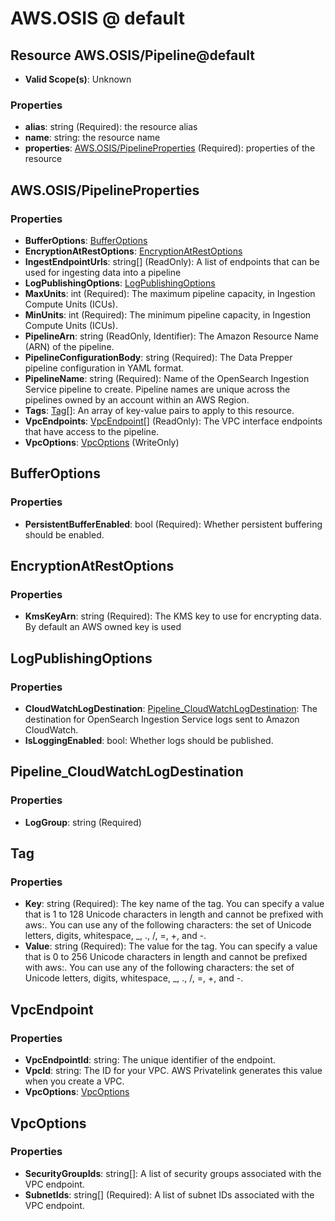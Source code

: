 # AWS.OSIS @ default

## Resource AWS.OSIS/Pipeline@default
* **Valid Scope(s)**: Unknown
### Properties
* **alias**: string (Required): the resource alias
* **name**: string: the resource name
* **properties**: [AWS.OSIS/PipelineProperties](#awsosispipelineproperties) (Required): properties of the resource

## AWS.OSIS/PipelineProperties
### Properties
* **BufferOptions**: [BufferOptions](#bufferoptions)
* **EncryptionAtRestOptions**: [EncryptionAtRestOptions](#encryptionatrestoptions)
* **IngestEndpointUrls**: string[] (ReadOnly): A list of endpoints that can be used for ingesting data into a pipeline
* **LogPublishingOptions**: [LogPublishingOptions](#logpublishingoptions)
* **MaxUnits**: int (Required): The maximum pipeline capacity, in Ingestion Compute Units (ICUs).
* **MinUnits**: int (Required): The minimum pipeline capacity, in Ingestion Compute Units (ICUs).
* **PipelineArn**: string (ReadOnly, Identifier): The Amazon Resource Name (ARN) of the pipeline.
* **PipelineConfigurationBody**: string (Required): The Data Prepper pipeline configuration in YAML format.
* **PipelineName**: string (Required): Name of the OpenSearch Ingestion Service pipeline to create. Pipeline names are unique across the pipelines owned by an account within an AWS Region.
* **Tags**: [Tag](#tag)[]: An array of key-value pairs to apply to this resource.
* **VpcEndpoints**: [VpcEndpoint](#vpcendpoint)[] (ReadOnly): The VPC interface endpoints that have access to the pipeline.
* **VpcOptions**: [VpcOptions](#vpcoptions) (WriteOnly)

## BufferOptions
### Properties
* **PersistentBufferEnabled**: bool (Required): Whether persistent buffering should be enabled.

## EncryptionAtRestOptions
### Properties
* **KmsKeyArn**: string (Required): The KMS key to use for encrypting data. By default an AWS owned key is used

## LogPublishingOptions
### Properties
* **CloudWatchLogDestination**: [Pipeline_CloudWatchLogDestination](#pipelinecloudwatchlogdestination): The destination for OpenSearch Ingestion Service logs sent to Amazon CloudWatch.
* **IsLoggingEnabled**: bool: Whether logs should be published.

## Pipeline_CloudWatchLogDestination
### Properties
* **LogGroup**: string (Required)

## Tag
### Properties
* **Key**: string (Required): The key name of the tag. You can specify a value that is 1 to 128 Unicode characters in length and cannot be prefixed with aws:. You can use any of the following characters: the set of Unicode letters, digits, whitespace, _, ., /, =, +, and -.
* **Value**: string (Required): The value for the tag. You can specify a value that is 0 to 256 Unicode characters in length and cannot be prefixed with aws:. You can use any of the following characters: the set of Unicode letters, digits, whitespace, _, ., /, =, +, and -.

## VpcEndpoint
### Properties
* **VpcEndpointId**: string: The unique identifier of the endpoint.
* **VpcId**: string: The ID for your VPC. AWS Privatelink generates this value when you create a VPC.
* **VpcOptions**: [VpcOptions](#vpcoptions)

## VpcOptions
### Properties
* **SecurityGroupIds**: string[]: A list of security groups associated with the VPC endpoint.
* **SubnetIds**: string[] (Required): A list of subnet IDs associated with the VPC endpoint.

